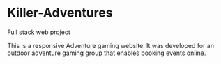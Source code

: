 # Killer-Adventures
Full stack web project

This is a responsive Adventure gaming website. 
It was developed for an outdoor adventure gaming group that enables booking events online.
